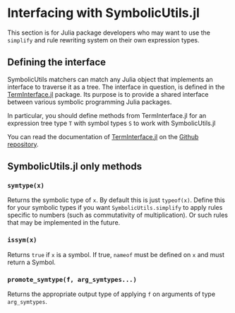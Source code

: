 # Interfacing with SymbolicUtils.jl

This section is for Julia package developers who may want to use the `simplify` and rule rewriting system on their own expression types.

## Defining the interface

SymbolicUtils matchers can match any Julia object that implements an interface to traverse it as a tree. The interface in question, is defined in the [TermInterface.jl](https://github.com/JuliaSymbolics/TermInterface.jl) package. Its purpose is to provide a shared interface between various symbolic programming Julia packages. 

In particular, you should define methods from TermInterface.jl for an expression tree type `T` with symbol types `S` to  work
with SymbolicUtils.jl

You can read the documentation of [TermInterface.jl](https://github.com/JuliaSymbolics/TermInterface.jl) on the [Github repository](https://github.com/JuliaSymbolics/TermInterface.jl).

## SymbolicUtils.jl only methods

### `symtype(x)`

Returns the symbolic type of `x`. By default this is just `typeof(x)`.
Define this for your symbolic types if you want `SymbolicUtils.simplify` to apply rules
specific to numbers (such as commutativity of multiplication). Or such
rules that may be implemented in the future.

### `issym(x)`

Returns `true` if `x` is a symbol. If true, `nameof` must be defined
on `x` and must return a Symbol.

### `promote_symtype(f, arg_symtypes...)`

Returns the appropriate output type of applying `f` on arguments of type `arg_symtypes`.
